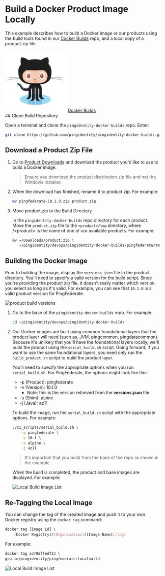 # Build a Docker Product Image Locally

This example describes how to build a Docker image or our products using the build tools found in our [Docker Builds](https://github.com/pingidentity/pingidentity-docker-builds) repo, and a local copy of a product zip file.

<div class="iconbox" onclick="window.open('https://github.com/pingidentity/pingidentity-devops-docker-builds','');">
    <img class="assets" src="../../images/logos/github.png"/>
    <span class="caption">
        <a class="assetlinks" href="https://github.com/pingidentity/pingidentity-devops-docker-builds" target=”_blank”>Docker Builds</a>
    </span>
</div>
## Clone Build Repository

Open a terminal and clone the `pingidentity-docker-builds` repo. Enter:

```sh
git clone https://github.com/pingidentity/pingidentity-docker-builds.git
```

## Download a Product Zip File

1. Go to [Product Downloads](https://www.pingidentity.com/en/resources/downloads.html) and download the product you'd like to use to build a Docker image.

      > Ensure you download the product distribution zip file and not the Windows installer.

1. When the download has finished, rename it to product.zip. For example:

      ```sh
      mv pingfederate-10.1.0.zip product.zip
      ```

1. Move product.zip to the Build Directory

      In the `pingidentity-docker-builds` repo directory for each product. Move the `product.zip` file to the `<product>/tmp` directory, where /&lt;product&gt; is the name of one of our available products. For example:

      ```sh
      mv ~/Downloads/product.zip \
         ~/pingidentity/devops/pingidentity-docker-builds/pingfederate/tmp
      ```

## Building the Docker Image

Prior to building the image, display the `versions.json` file in the product directory. You'll need to specify a valid version for the build script. Since you're providing the product zip file, it doesn't really matter which version you select as long as it's valid. For example, you can see that `10.1.0` is a valid product version for PingFederate.

![product build versions](../images/build-versions.png)

1. Go to the base of the `pingidentity-docker-builds` repo. For example:

      ```sh
      cd ~/pingidentity/devops/pingidentity-docker-builds
      ```

1. Our Docker images are built using common foundational layers that the product layer will need (such as, JVM, pingcommon, pingdatacommon). Because it's unlikely that you'll have the foundational layers locally, we'll build the product using the `serial_build.sh` script. Going forward, if you want to use the same foundational layers, you need only run the `build_product.sh` script to build the product layer.

   You'll need to specify the appropriate options when you run `serial_build.sh`. For PingFederate, the options might look like this:

   * -p (Product): pingfederate
   * -v (Version): 10.1.0
     * Note: this is the version retrieved from the **versions.json** file
   * -s (Shim): alpine
   * -j (Java): az11

   To build the image, run the `serial_build.sh` script with the appropriate options. For example:

   ```sh
   ./ci_scripts/serial_build.sh \
       -p pingfederate \
       -v 10.1 \
       -s alpine \
       -j az11
   ```

   > It's important that you build from the base of the repo as shown in the example.

   When the build is completed, the product and base images are displayed. For example:

   ![Local Build Image List](../images/localbuild_imagelist.png)

## Re-Tagging the Local Image

You can change the tag of the created image and push it to your own Docker registry using the `docker tag` command:

```sh
docker tag [image id] \
    [Docker Registry]/[Organization]/[Image Name]:[tag]
```

For example:

```sh
docker tag a379dffedf13 \
gcp.io/pingidentity/pingfederate:localbuild
```

![Local Build Image List](../images/localbuild_tag.png)
